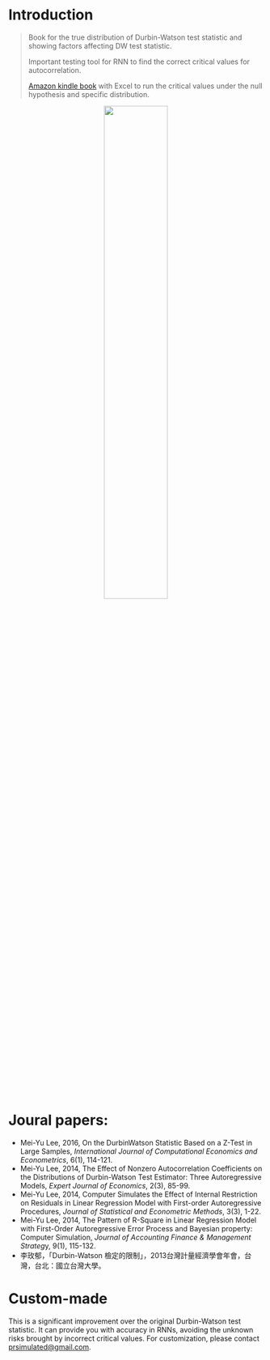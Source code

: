 # Introduction

> Book for the true distribution of Durbin-Watson test statistic and showing factors affecting DW test statistic. 
> 
> Important testing tool for RNN to find the correct critical values for autocorrelation.
>
> [Amazon kindle book](https://www.amazon.com/dp/B09QT7YF1S/?language=en_US&currency=USD) with Excel to run the critical values under the null hypothesis and specific distribution.

<div align=center><img src="https://github.com/meiyulee/solutions_on_DWtest_statistic/blob/main/cover.jpg?raw=true" width="50%"></div>

# Joural papers:

- Mei-Yu Lee, 2016, On the DurbinWatson Statistic Based on a Z-Test in Large Samples, *International Journal of Computational Economics and Econometrics*, 6(1), 114-121.
- Mei-Yu Lee, 2014, The Effect of Nonzero Autocorrelation Coefficients on the Distributions of Durbin-Watson Test Estimator: Three Autoregressive Models, *Expert Journal of Economics*, 2(3), 85-99.
- Mei-Yu Lee, 2014, Computer Simulates the Effect of Internal Restriction on Residuals in Linear Regression Model with First-order Autoregressive Procedures, *Journal of Statistical and Econometric Methods*, 3(3), 1-22.
- Mei-Yu Lee, 2014, The Pattern of R-Square in Linear Regression Model with First-Order Autoregressive Error Process and Bayesian property: Computer Simulation, *Journal of Accounting Finance & Management Strateg*y, 9(1), 115-132.
- 李玫郁，「Durbin-Watson 檢定的限制」，2013台灣計量經濟學會年會，台灣，台北：國立台灣大學。

# Custom-made

This is a significant improvement over the original Durbin-Watson test statistic. It can provide you with accuracy in RNNs, avoiding the unknown risks brought by incorrect critical values. For customization, please contact prsimulated@gmail.com.

